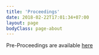 ```yaml
---
title: 'Proceedings'
date: 2018-02-22T17:01:34+07:00
layout: page
bodyClass: page-about
---
```


Pre-Proceedings are available [here](http://52.178.216.184/)
